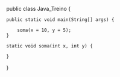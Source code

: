 public class Java_Treino {

    public static void main(String[] args) {

        soma(x = 10, y = 5);
    }

    static void soma(int x, int y) {

    }
}
